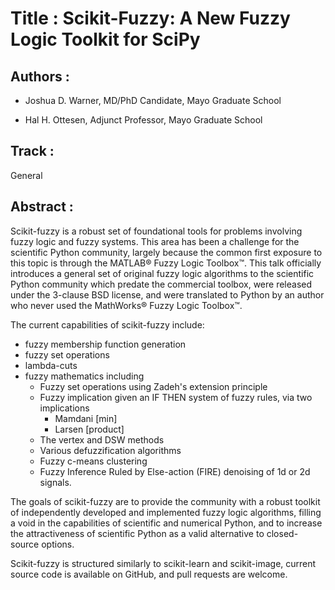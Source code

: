 
Title : Scikit-Fuzzy: A New Fuzzy Logic Toolkit for SciPy
=========================================================

Authors : 
---------

- Joshua D. Warner, MD/PhD Candidate, Mayo Graduate School

- Hal H. Ottesen, Adjunct Professor, Mayo Graduate School


Track : 
-------

General

Abstract : 
----------

Scikit-fuzzy is a robust set of foundational tools for problems involving fuzzy logic
and fuzzy systems. This area has been a challenge for the scientific Python community,
largely because the common first exposure to this topic is through the MATLAB® 
Fuzzy Logic Toolbox™. This talk officially introduces a general set of original fuzzy 
logic algorithms to the scientific Python community which predate the commercial
toolbox, were released under the 3-clause BSD license, and were translated to Python 
by an author who never used the MathWorks® Fuzzy Logic Toolbox™.

The current capabilities of scikit-fuzzy include:

* fuzzy membership function generation
* fuzzy set operations
* lambda-cuts
* fuzzy mathematics including
    * Fuzzy set operations using Zadeh's extension principle
    * Fuzzy implication given an IF THEN system of fuzzy rules, via two implications
        * Mamdani [min]
        * Larsen [product]
    * The vertex and DSW methods
    * Various defuzzification algorithms
    * Fuzzy c-means clustering
    * Fuzzy Inference Ruled by Else-action (FIRE) denoising of 1d or 2d signals.

The goals of scikit-fuzzy are to provide the community with a robust toolkit of
independently developed and implemented fuzzy logic algorithms, filling a void in the
capabilities of scientific and numerical Python, and to increase the attractiveness of
scientific Python as a valid alternative to closed-source options.

Scikit-fuzzy is structured similarly to scikit-learn and scikit-image, current source
code is available on GitHub, and pull requests are welcome.